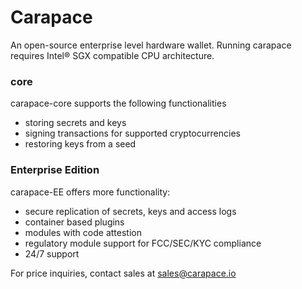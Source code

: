 # Carapace

An open-source enterprise level hardware wallet. Running carapace requires
Intel® SGX compatible CPU architecture.

### core
carapace-core supports the following functionalities

- storing secrets and keys
- signing transactions for supported cryptocurrencies
- restoring keys from a seed

### Enterprise Edition
carapace-EE offers more functionality:

- secure replication of secrets, keys and access logs
- container based plugins
- modules with code attestion
- regulatory module support for FCC/SEC/KYC compliance
- 24/7 support

For price inquiries, contact sales at sales@carapace.io